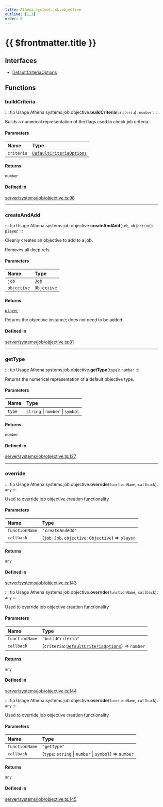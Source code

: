 ```yaml
---
title: Athena.systems.job.objective
outline: [1,3]
order: 0
---
```


# {{ $frontmatter.title }}


## Interfaces

- [DefaultCriteriaOptions](../interfaces/server_systems_job_objective_DefaultCriteriaOptions.md)

## Functions

### buildCriteria

::: tip Usage
Athena.systems.job.objective.**buildCriteria**(`criteria`): `number`
:::

Builds a numerical representation of the flags used to check job criteria.

#### Parameters

| Name | Type |
| :------ | :------ |
| `criteria` | [`DefaultCriteriaOptions`](../interfaces/server_systems_job_objective_DefaultCriteriaOptions.md) |

#### Returns

`number`

#### Defined in

[server/systems/job/objective.ts:98](https://github.com/Stuyk/altv-athena/blob/a762ea7/src/core/server/systems/job/objective.ts#L98)

___

### createAndAdd

::: tip Usage
Athena.systems.job.objective.**createAndAdd**(`job`, `objective`): [`player`](server_config.md#player)
:::

Cleanly creates an objective to add to a job.

Removes all deep refs.

#### Parameters

| Name | Type |
| :------ | :------ |
| `job` | [`Job`](../classes/server_systems_job_system_Job.md) |
| `objective` | `Objective` |

#### Returns

[`player`](server_config.md#player)

Returns the objective instance; does not need to be added.

#### Defined in

[server/systems/job/objective.ts:81](https://github.com/Stuyk/altv-athena/blob/a762ea7/src/core/server/systems/job/objective.ts#L81)

___

### getType

::: tip Usage
Athena.systems.job.objective.**getType**(`type`): `number`
:::

Returns the numerical representation of a default objective type.

#### Parameters

| Name | Type |
| :------ | :------ |
| `type` | `string` \| `number` \| `symbol` |

#### Returns

`number`

#### Defined in

[server/systems/job/objective.ts:127](https://github.com/Stuyk/altv-athena/blob/a762ea7/src/core/server/systems/job/objective.ts#L127)

___

### override

::: tip Usage
Athena.systems.job.objective.**override**(`functionName`, `callback`): `any`
:::

Used to override job objective creation functionality

#### Parameters

| Name | Type |
| :------ | :------ |
| `functionName` | ``"createAndAdd"`` |
| `callback` | (`job`: [`Job`](../classes/server_systems_job_system_Job.md), `objective`: `Objective`) => [`player`](server_config.md#player) |

#### Returns

`any`

#### Defined in

[server/systems/job/objective.ts:143](https://github.com/Stuyk/altv-athena/blob/a762ea7/src/core/server/systems/job/objective.ts#L143)

::: tip Usage
Athena.systems.job.objective.**override**(`functionName`, `callback`): `any`
:::

Used to override job objective creation functionality

#### Parameters

| Name | Type |
| :------ | :------ |
| `functionName` | ``"buildCriteria"`` |
| `callback` | (`criteria`: [`DefaultCriteriaOptions`](../interfaces/server_systems_job_objective_DefaultCriteriaOptions.md)) => `number` |

#### Returns

`any`

#### Defined in

[server/systems/job/objective.ts:144](https://github.com/Stuyk/altv-athena/blob/a762ea7/src/core/server/systems/job/objective.ts#L144)

::: tip Usage
Athena.systems.job.objective.**override**(`functionName`, `callback`): `any`
:::

Used to override job objective creation functionality

#### Parameters

| Name | Type |
| :------ | :------ |
| `functionName` | ``"getType"`` |
| `callback` | (`type`: `string` \| `number` \| `symbol`) => `number` |

#### Returns

`any`

#### Defined in

[server/systems/job/objective.ts:145](https://github.com/Stuyk/altv-athena/blob/a762ea7/src/core/server/systems/job/objective.ts#L145)
